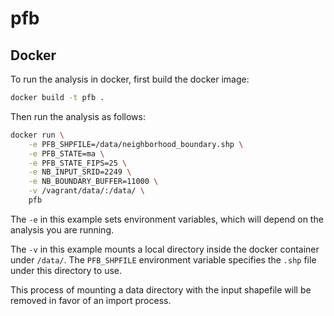# pfb

## Docker

To run the analysis in docker, first build the docker image:

```bash
docker build -t pfb .
```

Then run the analysis as follows:

```bash
docker run \
    -e PFB_SHPFILE=/data/neighborhood_boundary.shp \
    -e PFB_STATE=ma \
    -e PFB_STATE_FIPS=25 \
    -e NB_INPUT_SRID=2249 \
    -e NB_BOUNDARY_BUFFER=11000 \
    -v /vagrant/data/:/data/ \
    pfb
```

The `-e` in this example sets environment variables, which will depend on the
analysis you are running.

The `-v` in this example mounts a local directory inside the docker container
under `/data/`. The `PFB_SHPFILE` environment variable specifies the `.shp`
file under this directory to use.

This process of mounting a data directory with the input shapefile will be
removed in favor of an import process.
